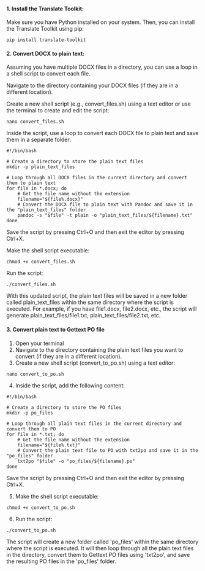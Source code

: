 

#### 1. Install the Translate Toolkit:

Make sure you have Python installed on your system. Then, you can install the Translate Toolkit using pip:

```
pip install translate-toolkit

```


#### 2. Convert DOCX to plain text:

Assuming you have multiple DOCX files in a directory, you can use a loop in a shell script to convert each file.

Navigate to the directory containing your DOCX files (if they are in a different location).

Create a new shell script (e.g., convert_files.sh) using a text editor or use the terminal to create and edit the script:

```
nano convert_files.sh

```

Inside the script, use a loop to convert each DOCX file to plain text and save them in a separate folder:


```
#!/bin/bash

# Create a directory to store the plain text files
mkdir -p plain_text_files

# Loop through all DOCX files in the current directory and convert them to plain text
for file in *.docx; do
    # Get the file name without the extension
    filename="${file%.docx}"
    # Convert the DOCX file to plain text with Pandoc and save it in the "plain_text_files" folder
    pandoc -s "$file" -t plain -o "plain_text_files/${filename}.txt"
done

```

Save the script by pressing Ctrl+O and then exit the editor by pressing Ctrl+X.

Make the shell script executable:
```
chmod +x convert_files.sh

```

Run the script:

```
./convert_files.sh
```

With this updated script, the plain text files will be saved in a new folder called plain_text_files within the same directory where the script is executed. For example, if you have file1.docx, file2.docx, etc., the script will generate plain_text_files/file1.txt, plain_text_files/file2.txt, etc.



#### 3. Convert plain text to Gettext PO file

1. Open your terminal
2. Navigate to the directory containing the plain text files you want to convert (if they are in a different location).
3. Create a new shell script (convert_to_po.sh) using a text editor:
```
nano convert_to_po.sh

```
4. Inside the script, add the following content:
```
#!/bin/bash

# Create a directory to store the PO files
mkdir -p po_files

# Loop through all plain text files in the current directory and convert them to PO
for file in *.txt; do
    # Get the file name without the extension
    filename="${file%.txt}"
    # Convert the plain text file to PO with txt2po and save it in the "po_files" folder
    txt2po "$file" -o "po_files/${filename}.po"
done

```

Save the script by pressing Ctrl+O and then exit the editor by pressing Ctrl+X.

5. Make the shell script executable:

```
chmod +x convert_to_po.sh

```
6. Run the script:
```
./convert_to_po.sh
```


The script will create a new folder called 'po_files' within the same directory where the script is executed. It will then loop through all the plain text files in the directory, convert them to Gettext PO files using 'txt2po', and save the resulting PO files in the 'po_files' folder.
